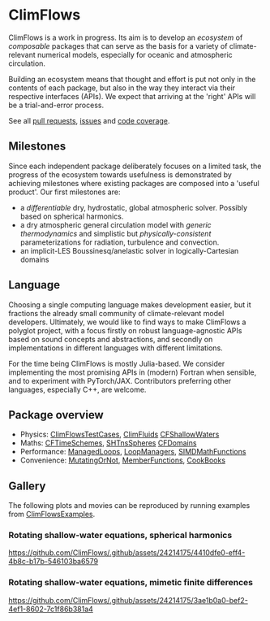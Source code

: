 # ClimFlows

ClimFlows is a work in progress. Its aim is to develop an *ecosystem* of *composable* packages that can serve as the basis for a variety of climate-relevant numerical models, especially for oceanic and atmospheric circulation.

Building an ecosystem means that thought and effort is put not only in the contents of each package, but also in the way they interact via their respective interfaces (APIs). We expect that arriving at the 'right' APIs will be a trial-and-error process.

See all [pull requests](https://github.com/pulls?user=ClimFlows), [issues](https://github.com/issues?user=ClimFlows) and [code coverage](https://app.codecov.io/gh/ClimFlows).

## Milestones
Since each independent package deliberately focuses on a limited task, the progress of the ecosystem towards usefulness is demonstrated by achieving milestones where existing packages are composed into a 'useful product'. Our first milestones are:

* a *differentiable* dry, hydrostatic, global atmospheric solver. Possibly based on spherical harmonics.
* a dry atmospheric general circulation model with *generic thermodynamics* and simplistic but *physically-consistent* parameterizations for radiation, turbulence and convection.
* an implicit-LES Boussinesq/anelastic solver in logically-Cartesian domains

## Language

Choosing a single computing language makes development easier, but it fractions the already small community of climate-relevant model developers. Ultimately, we would like to find ways to make ClimFlows a polyglot project, with a focus firstly on robust language-agnostic APIs based on sound concepts and abstractions, and secondly on implementations in different languages with different limitations.

For the time being ClimFlows is mostly Julia-based. We consider implementing the most promising APIs in (modern) Fortran when sensible, and to experiment with PyTorch/JAX. Contributors preferring other languages, especially C++, are welcome.

## Package overview
* Physics:
  [ClimFlowsTestCases](https://github.com/ClimFlows/ClimFlowsTestCases.jl),
  [ClimFluids](https://github.com/ClimFlows/ClimFluids.jl)
  [CFShallowWaters](https://github.com/ClimFlows/CFShallowWaters.jl)
* Maths:
  [CFTimeSchemes](https://github.com/ClimFlows/CFTimeSchemes.jl),
  [SHTnsSpheres](https://github.com/ClimFlows/SHTnsSpheres.jl)
  [CFDomains](https://github.com/ClimFlows/CFDomains.jl)
* Performance:
  [ManagedLoops](https://github.com/ClimFlows/ManagedLoops.jl),
  [LoopManagers](https://github.com/ClimFlows/LoopManagers.jl),
  [SIMDMathFunctions](https://github.com/ClimFlows/SIMDMathFunctions.jl)
* Convenience:
  [MutatingOrNot](https://github.com/ClimFlows/MutatingOrNot.jl),
  [MemberFunctions](https://github.com/ClimFlows/MemberFunctions.jl),
  [CookBooks](https://github.com/ClimFlows/CookBooks.jl)
  
## Gallery

The following plots and movies can be reproduced by running examples from [ClimFlowsExamples](https://github.com/ClimFlows/ClimFlowsExamples).

### Rotating shallow-water equations, spherical harmonics

https://github.com/ClimFlows/.github/assets/24214175/4410dfe0-eff4-4b8c-b17b-546103ba6579

### Rotating shallow-water equations, mimetic finite differences

https://github.com/ClimFlows/.github/assets/24214175/3ae1b0a0-bef2-4ef1-8602-7c1f86b381a4




